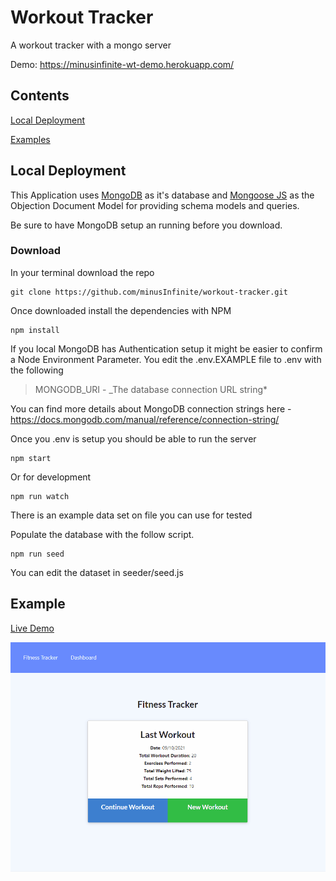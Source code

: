# Workout Tracker

A workout tracker with a mongo server

Demo: <https://minusinfinite-wt-demo.herokuapp.com/>

## Contents

[Local Deployment](#local-deployment)

[Examples](#examples)

## Local Deployment

This Application uses [MongoDB](https://www.mongodb.com/) as it's database and
[Mongoose JS](https://mongoosejs.com/) as the Objection Document Model for providing schema models and queries.

Be sure to have MongoDB setup an running before you download.

### Download

In your terminal download the repo

```terminal
git clone https://github.com/minusInfinite/workout-tracker.git
```

Once downloaded install the dependencies with NPM

```terminal
npm install
```

If you local MongoDB has Authentication setup it might be easier to confirm a Node Environment Parameter. You edit the .env.EXAMPLE file to .env with the following

> MONGODB_URI - \_The database connection URL string*

You can find more details about MongoDB connection strings here - https://docs.mongodb.com/manual/reference/connection-string/

Once you .env is setup you should be able to run the server

```terminal
npm start
```

Or for development

```terminal
npm run watch
```

There is an example data set on file you can use for tested

Populate the database with the follow script.

```terminal
npm run seed
```

You can edit the dataset in seeder/seed.js

## Example

[Live Demo](https://minusinfinite-wt-demo.herokuapp.com/)

![Animated Demo GIF](/md/workout-demo.gif)
